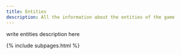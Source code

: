 ```yaml
---
title: Entities
description: All the information about the entities of the game
---
```


write entities description here

{% include subpages.html %}

